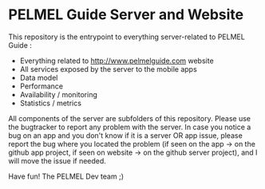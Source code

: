 # PELMEL Guide Server and Website

This repository is the entrypoint to everything server-related to PELMEL Guide :
* Everything related to http://www.pelmelguide.com website
* All services exposed by the server to the mobile apps
* Data model
* Performance
* Availability / monitoring
* Statistics / metrics

All components of the server are subfolders of this repository. Please use the bugtracker to report any problem with the server. In case you notice a bug on an app and you don't know if it is a server OR app issue, please report the bug where you located the problem (if seen on the app -> on the github app project, if seen on website -> on the github server project), and I will move the issue if needed.

Have fun!
The PELMEL Dev team ;)
